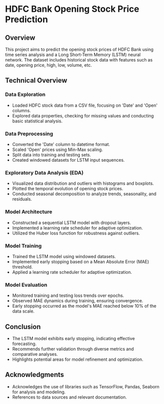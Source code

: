 # HDFC Bank Opening Stock Price Prediction

## Overview
This project aims to predict the opening stock prices of HDFC Bank using time series analysis and a Long Short-Term Memory (LSTM) neural network. The dataset includes historical stock data with features such as date, opening price, high, low, volume, etc.

## Technical Overview

### Data Exploration
- Loaded HDFC stock data from a CSV file, focusing on 'Date' and 'Open' columns.
- Explored data properties, checking for missing values and conducting basic statistical analysis.

### Data Preprocessing
- Converted the 'Date' column to datetime format.
- Scaled 'Open' prices using Min-Max scaling.
- Split data into training and testing sets.
- Created windowed datasets for LSTM input sequences.

### Exploratory Data Analysis (EDA)
- Visualized data distribution and outliers with histograms and boxplots.
- Plotted the temporal evolution of opening stock prices.
- Conducted seasonal decomposition to analyze trends, seasonality, and residuals.

### Model Architecture
- Constructed a sequential LSTM model with dropout layers.
- Implemented a learning rate scheduler for adaptive optimization.
- Utilized the Huber loss function for robustness against outliers.

### Model Training
- Trained the LSTM model using windowed datasets.
- Implemented early stopping based on a Mean Absolute Error (MAE) threshold.
- Applied a learning rate scheduler for adaptive optimization.

### Model Evaluation
- Monitored training and testing loss trends over epochs.
- Observed MAE dynamics during training, ensuring convergence.
- Early stopping occurred as the model's MAE reached below 10% of the data scale.

## Conclusion
- The LSTM model exhibits early stopping, indicating effective forecasting.
- Recommends further validation through diverse metrics and comparative analyses.
- Highlights potential areas for model refinement and optimization.

## Acknowledgments
- Acknowledges the use of libraries such as TensorFlow, Pandas, Seaborn for analysis and modeling.
- References to data sources and relevant documentation.

